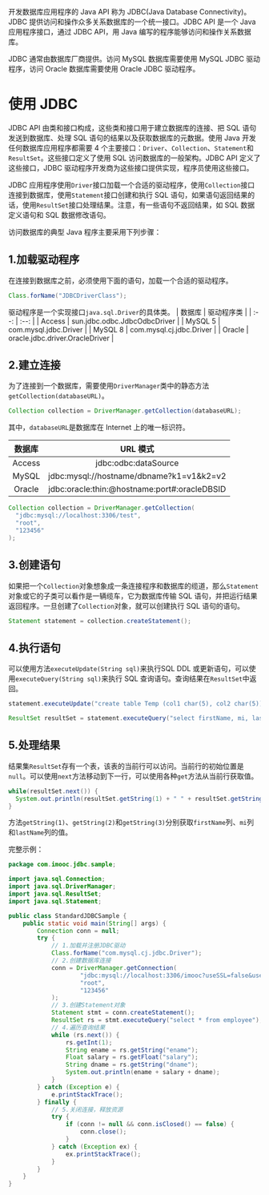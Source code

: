 


开发数据库应用程序的 Java API 称为 JDBC(Java Database Connectivity)。JDBC 提供访问和操作众多关系数据库的一个统一接口。JDBC API 是一个 Java 应用程序接口，通过 JDBC API，用 Java 编写的程序能够访问和操作关系数据库。

JDBC 通常由数据库厂商提供。访问 MySQL 数据库需要使用 MySQL JDBC 驱动程序，访问 Oracle 数据库需要使用 Oracle JDBC 驱动程序。
# 使用 JDBC
JDBC API 由类和接口构成，这些类和接口用于建立数据库的连接、把 SQL 语句发送到数据库、处理 SQL 语句的结果以及获取数据库的元数据。使用 Java 开发任何数据库应用程序都需要 4 个主要接口：`Driver`、`Collection`、`Statement`和`ResultSet`。这些接口定义了使用 SQL 访问数据库的一般架构。JDBC API 定义了这些接口，JDBC 驱动程序开发商为这些接口提供实现，程序员使用这些接口。

JDBC 应用程序使用`Driver`接口加载一个合适的驱动程序，使用`Collection`接口连接到数据库，使用`Statement`接口创建和执行 SQL 语句，如果语句返回结果的话，使用`ResultSet`接口处理结果。注意，有一些语句不返回结果，如 SQL 数据定义语句和 SQL 数据修改语句。

访问数据库的典型 Java 程序主要采用下列步骤：
## 1.加载驱动程序
在连接到数据库之前，必须使用下面的语句，加载一个合适的驱动程序。
```java
Class.forName("JDBCDriverClass");
```
驱动程序是一个实现接口`java.sql.Driver`的具体类。
| 数据库 | 驱动程序类 |
| :--: | :--: |
| Access | sun.jdbc.odbc.JdbcOdbcDriver |
| MySQL 5 | com.mysql.jdbc.Driver |
| MySQL 8 | com.mysql.cj.jdbc.Driver |
| Oracle | oracle.jdbc.driver.OracleDriver |

## 2.建立连接
为了连接到一个数据库，需要使用`DriverManager`类中的静态方法`getCollection(databaseURL)`。
```java
Collection collection = DriverManager.getCollection(databaseURL);
```
其中，`databaseURL`是数据库在 Internet 上的唯一标识符。

| 数据库 | URL 模式 |
| :--: | :--: |
| Access | jdbc:odbc:dataSource |
| MySQL | jdbc:mysql://hostname/dbname?k1=v1&k2=v2 |
| Oracle | jdbc:oracle:thin:@hostname:port#:oracleDBSID |

```java
Collection collection = DriverManager.getCollection(
  "jdbc:mysql://localhost:3306/test",
  "root",
  "123456"
);
```
## 3.创建语句
如果把一个`Collection`对象想象成一条连接程序和数据库的缆道，那么`Statement`对象或它的子类可以看作是一辆缆车，它为数据库传输 SQL 语句，并把运行结果返回程序。一旦创建了`Collection`对象，就可以创建执行 SQL 语句的语句。
```java
Statement statement = collection.createStatement();
```
## 4.执行语句
可以使用方法`executeUpdate(String sql)`来执行SQL DDL 或更新语句，可以使用`executeQuery(String sql)`来执行 SQL 查询语句。查询结果在`ResultSet`中返回。
```java
statement.executeUpdate("create table Temp (col1 char(5), col2 char(5))");

ResultSet resultSet = statement.executeQuery("select firstName, mi, lastName from Student where lastName = Smith");
```
## 5.处理结果
结果集`ResultSet`存有一个表，该表的当前行可以访问。当前行的初始位置是`null`。可以使用`next`方法移动到下一行，可以使用各种`get`方法从当前行获取值。
```java
while(resultSet.next()) {
  System.out.println(resultSet.getString(1) + " " + resultSet.getString(2) + ". " + resultSet.getString(3));
}
```
方法`getString(1)`、`getString(2)`和`getString(3)`分别获取`firstName`列、`mi`列和`lastName`列的值。

完整示例：
```java
package com.imooc.jdbc.sample;

import java.sql.Connection;
import java.sql.DriverManager;
import java.sql.ResultSet;
import java.sql.Statement;

public class StandardJDBCSample {
    public static void main(String[] args) {
        Connection conn = null;
        try {
            // 1.加载并注册JDBC驱动
            Class.forName("com.mysql.cj.jdbc.Driver");
            // 2.创建数据库连接
            conn = DriverManager.getConnection(
                    "jdbc:mysql://localhost:3306/imooc?useSSL=false&useUnicode=true&charactorEncoding=UTF-8&serverTimezone=Asia/Shanghai",
                    "root",
                    "123456"
            );
            // 3.创建Statement对象
            Statement stmt = conn.createStatement();
            ResultSet rs = stmt.executeQuery("select * from employee");
            // 4.遍历查询结果
            while (rs.next()) {
                rs.getInt(1);
                String ename = rs.getString("ename");
                Float salary = rs.getFloat("salary");
                String dname = rs.getString("dname");
                System.out.println(ename + salary + dname);
            }
        } catch (Exception e) {
            e.printStackTrace();
        } finally {
            // 5.关闭连接，释放资源
            try {
                if (conn != null && conn.isClosed() == false) {
                    conn.close();
                }
            } catch (Exception ex) {
                ex.printStackTrace();
            }
        }
    }
}
```